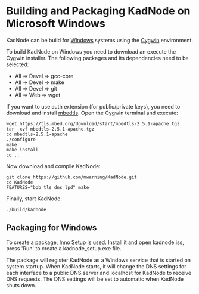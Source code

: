 # Building and Packaging KadNode on Microsoft Windows

KadNode can be build for [Windows](https://www.microsoft.com/windows) systems using the [Cygwin](https://www.cygwin.com) environment.

To build KadNode on Windows you need to download an execute the Cygwin installer.
The following packages and its dependencies need to be selected:

* All => Devel => gcc-core
* All => Devel => make
* All => Devel => git
* All => Web   => wget

If you want to use auth extension (for public/private keys),
you need to download and install [mbedtls](https://github.com/ARMmbed/mbedtls/).
Open the Cygwin terminal and execute:

```
wget https://tls.mbed.org/download/start/mbedtls-2.5.1-apache.tgz
tar -xvf mbedtls-2.5.1-apache.tgz
cd mbedtls-2.5.1-apache
./configure
make
make install
cd ..
```

Now download and compile KadNode:

```
git clone https://github.com/mwarning/KadNode.git
cd KadNode
FEATURES="bob tls dns lpd" make
```

Finally, start KadNode:

```
./build/kadnode
```

## Packaging for Windows

To create a package, [Inno Setup](https://www.jrsoftware.org/isinfo.php) is used.
Install it and open kadnode.iss, press 'Run' to create a kadnode_setup.exe file.

The package will register KadNode as a Windows service that is started on system startup.
When KadNode starts, it will change the DNS settings for each interface to a public DNS server
and localhost for KadNode to receive DNS requests.
The DNS settings will be set to automatic when KadNode shuts down.
